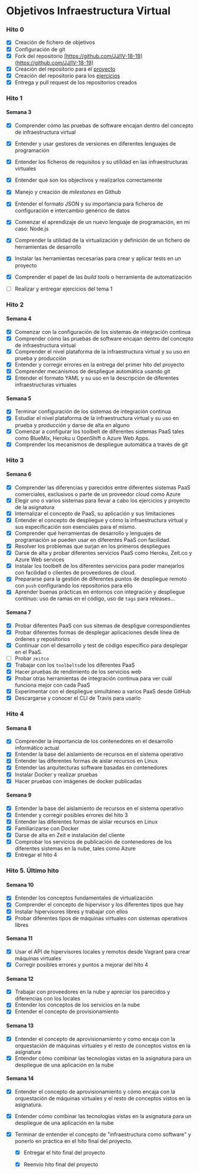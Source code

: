 Objetivos Infraestructura Virtual
============================

### Hito 0

- [x] Creación de fichero de objetivos
- [x] Configuración de git
- [x] Fork del repositorio [https://github.com/JJ/IV-18-19](https://github.com/JJ/IV-18-19)
- [x] Creación del repositorio para el [proyecto](https://github.com/marioanloru/Billboard-IV)
- [x] Creación del repositorio para los [ejercicios](https://github.com/marioanloru/IV-18-19-Ejercicios)
- [x] Entrega y pull request de los repositorios creados

### Hito 1

#### Semana 3

- [x] Comprender cómo las pruebas de software encajan dentro del concepto de infraestructura virtual
- [x] Entender y usar gestores de versiones en diferentes lenguajes de programación
- [x] Entender los ficheros de requisitos y su utilidad en las infraestructuras virtuales
- [x] Entender qué son los objectivos y realizarlos correctamente
- [x] Manejo y creación de *milestones* en Github
- [x] Entender el formato JSON y su importancia para ficheros de configuración e intercambio genérico de datos
- [x] Comenzar el aprendizaje de un nuevo lenguaje de programación, en mi caso: Node.js
- [x] Comprender la utilidad de la virtualización y definición de un fichero de herramientas de desarrollo
- [x] Instalar las herramientas necesarias para crear y aplicar tests en un proyecto
- [x] Comprender el papel de las *build tools* o herramienta de automatización
- [ ] Realizar y entregar ejercicios del tema 1


### Hito 2

#### Semana 4

- [x] Comenzar con la configuración de los sistemas de integración continua
- [x] Comprender cómo las pruebas de software encajan dentro del concepto de infraestructura virtual
- [x] Comprender el nivel plataforma de la infraestructura virtual y su uso en prueba y producción
- [x] Entender y corregir errores en la entrega del primer hito del proyecto
- [x] Comprender mecanismos de despliegue automática usando git
- [x] Entender el formato YAML y su uso en la descripción de diferentes infraestructuras virtuales

#### Semana 5

- [x] Terminar configuración de los sistemas de integración continua
- [x] Estudiar el nivel plataforma de la infraestructura virtual y su uso en prueba y producción y darse de alta en alguno
- [x] Comenzar a configurar los toolbelt de diferentes sistemas PaaS tales como BlueMix, Heroku u OpenShift o Azure Web Apps.
- [x] Comprender los mecanismos de despliegue automática a través de git

### Hito 3

#### Semana 6

- [x] Comprender las diferencias y parecidos entre diferentes sistemas PaaS comerciales, exclusivos o parte de un proveedor cloud como Azure
- [x] Elegir uno o varios sistemas para llevar a cabo los ejercicios y proyecto de la asignatura
- [x] Internalizar el concepto de PaaS, su aplicación y sus limitaciones
- [x] Entender el concepto de despliegue y cómo la infraestructura virtual y sus especificación son esenciales para el mismo.
- [x] Comprender qué herramientas de desarrollo y lenguajes de programación se pueden usar en diferentes PaaS con facilidad.
- [x] Resolver los problemas que surjan en los primeros despliegues
- [x] Darse de alta y probar diferentes servicios PaaS como Heroku, Zeit.co y Azure Web services
- [x] Instalar los toolbelt de los diferentes servicios para poder manejarlos con facilidad o clientes de proveedores de cloud.
- [x] Prepararse para la gestión de diferentes puntos de despliegue remoto con `push` configurando los repositorios para ello
- [x] Aprender buenas prácticas en entornos con integración y despliegue continuo: uso de ramas en el código, uso de `tags` para releases...

#### Semana 7

- [x] Probar diferentes PaaS con sus sitemas de despligue correspondientes
- [x] Probar diferentes formas de desplegar aplicaciones desde línea de órdenes y repositorios
- [x] Continuar con el desarrollo y test de código específico para desplegar en el PaaS.
- [ ] Probar `zeitco`
- [x] Trabajar con los `toolbelts`de los diferentes PaaS
- [x] Hacer pruebas de rendimiento de los servicios web
- [x] Probar otras herramientas de integración continua para ver cuál funciona mejor con cada PaaS
- [x] Experimentar con el despliegue simultáneo a varios PaaS desde GitHub
- [x] Descargarse y conocer el CLI de Travis para usarlo

### Hito 4

#### Semana 8

- [x] Comprender la importancia de los contenedores en el desarrollo informático actual
- [x] Entender la base del aislamiento de recursos en el sistema operativo
- [x] Entender las diferentes formas de aislar recursos en Linux
- [x] Entender las arquitecturas software basadas en contenedores
- [x] Instalar Docker y realizar pruebas
- [x] Hacer pruebas con imágenes de docker publicadas

#### Semana 9

- [x] Entender la base del aislamiento de recursos en el sistema operativo
- [x] Entender y corregir posibles errores del hito 3
- [x] Entender las diferentes formas de aislar recursos en Linux
- [x] Familiarizarse con Docker
- [x] Darse de alta en Zeit e instalación del cliente
- [x] Comprobar los servicios de publicación de contenedores de los diferentes sistemas en la nube, tales como Azure
- [x] Entregar el hito 4

### Hito 5. Último hito

#### Semana 10

- [x] Entender los conceptos fundamentales de virtualización
- [x] Comprender el concepto de hipervisor y los diferentes tipos que hay
- [x] Instalar hipervisores libres y trabajar con ellos
- [x] Probar diferentes tipos de máquinas virtuales con sistemas operativos libres

#### Semana 11

- [x] Usar el API de hipervisores locales y remotos desde Vagrant para crear máquinas virtuales
- [x] Corregir posibles errores y puntos a mejorar del hito 4

#### Semana 12

- [x] Trabajar con proveedores en la nube y apreciar los parecidos y diferencias con los locales
- [x] Entender los conceptos de los servicios en la nube
- [x] Entender el concepto de provisionamiento

#### Semana 13

- [x] Entender el concepto de aprovisionamiento y como encaja con la orquestación de máquinas virtuales y el resto de conceptos vistos en la asignatura
- [x] Entender cómo combinar las tecnologías vistas en la asignatura para un despliegue de una aplicación en la nube

#### Semana 14

- [x] Entender el concepto de aprovisionamiento y cómo encaja con la orquestación de máquinas virtuales y el resto de conceptos vistos en la asignatura.
- [x] Entender cómo combinar las tecnologías vistas en la asignatura para un despliegue de una aplicación en la nube
- [x] Terminar de entender el concepto de "infraestructura como software" y ponerlo en práctica en el hito final del proyecto.

  - [x] Entregar el hito final del proyecto

  - [x] Reenvio hito final del proyecto